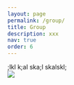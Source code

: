 ```yaml
---
layout: page
permalink: /group/
title: Group
description: xxx
nav: true
order: 6
---
```


<article>
  <div class="row">
    <div class="col">
      ;lkl k;al ska;l skalskl; 
    </div>
      <div class="profile col-4 {% if page.profile.align == 'left' %}order-first{% endif %}">
          <img class="img-fluid z-depth-1 rounded" src="{{ page.profile.image | prepend: '/assets/img/pic2_small.jpg' | relative_url }}">
      </div>
  </div>
</article>

